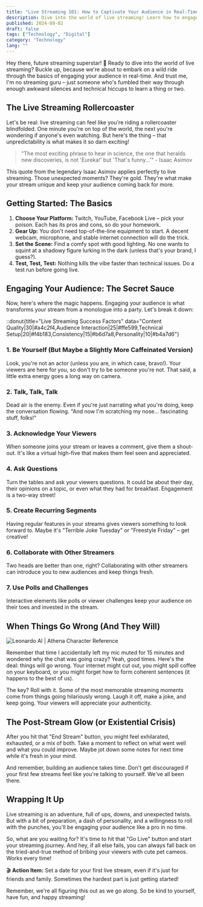 ```yaml
---
title: "Live Streaming 101: How to Captivate Your Audience in Real-Time"
description: Dive into the world of live streaming! Learn how to engage your audience, handle technical hiccups, and create memorable content in real-time.
published: 2024-09-02
draft: false
tags: ["Technology", "Digital"]
category: "Technology"
lang: ""
---
```




Hey there, future streaming superstar! 👋 Ready to dive into the world of live streaming? Buckle up, because we're about to embark on a wild ride through the basics of engaging your audience in real-time. And trust me, I'm no streaming guru – just someone who's fumbled their way through enough awkward silences and technical hiccups to learn a thing or two.


## The Live Streaming Rollercoaster

Let's be real: live streaming can feel like you're riding a rollercoaster blindfolded. One minute you're on top of the world, the next you're wondering if anyone's even watching. But here's the thing – that unpredictability is what makes it so darn exciting!

> "The most exciting phrase to hear in science, the one that heralds new discoveries, is not 'Eureka!' but 'That's funny...'" - Isaac Asimov

This quote from the legendary Isaac Asimov applies perfectly to live streaming. Those unexpected moments? They're gold. They're what make your stream unique and keep your audience coming back for more.

## Getting Started: The Basics

1. **Choose Your Platform:** Twitch, YouTube, Facebook Live – pick your poison. Each has its pros and cons, so do your homework.
2. **Gear Up:** You don't need top-of-the-line equipment to start. A decent webcam, microphone, and stable internet connection will do the trick.
3. **Set the Scene:** Find a comfy spot with good lighting. No one wants to squint at a shadowy figure lurking in the dark (unless that's your brand, I guess?).
4. **Test, Test, Test:** Nothing kills the vibe faster than technical issues. Do a test run before going live.

## Engaging Your Audience: The Secret Sauce

Now, here's where the magic happens. Engaging your audience is what transforms your stream from a monologue into a party. Let's break it down:

::donut{title="Live Streaming Success Factors" data="Content Quality|30|#a4c2f4,Audience Interaction|25|#ffe599,Technical Setup|20|#f4b183,Consistency|15|#b6d7a8,Personality|10|#b4a7d6"}

### 1. Be Yourself (But Maybe a Slightly More Caffeinated Version)

Look, you're not an actor (unless you are, in which case, bravo!). Your viewers are here for you, so don't try to be someone you're not. That said, a little extra energy goes a long way on camera.

### 2. Talk, Talk, Talk

Dead air is the enemy. Even if you're just narrating what you're doing, keep the conversation flowing. "And now I'm scratching my nose... fascinating stuff, folks!"

### 3. Acknowledge Your Viewers

When someone joins your stream or leaves a comment, give them a shout-out. It's like a virtual high-five that makes them feel seen and appreciated.

### 4. Ask Questions

Turn the tables and ask your viewers questions. It could be about their day, their opinions on a topic, or even what they had for breakfast. Engagement is a two-way street!

### 5. Create Recurring Segments

Having regular features in your streams gives viewers something to look forward to. Maybe it's "Terrible Joke Tuesday" or "Freestyle Friday" – get creative!

### 6. Collaborate with Other Streamers

Two heads are better than one, right? Collaborating with other streamers can introduce you to new audiences and keep things fresh.

### 7. Use Polls and Challenges

Interactive elements like polls or viewer challenges keep your audience on their toes and invested in the stream.

## When Things Go Wrong (And They Will)

![Leonardo AI | Athena Character Reference](https://res-4.cloudinary.com/ddicetqs5/image/upload/f_auto,fl_force_strip,q_auto:best/v1/wayfinder-ghost-blog/Illustrative_Albedo_Heres_the_adjusted_promptA_captivating_tec_2--8-)

Remember that time I accidentally left my mic muted for 15 minutes and wondered why the chat was going crazy? Yeah, good times. Here's the deal: things will go wrong. Your internet might cut out, you might spill coffee on your keyboard, or you might forget how to form coherent sentences (it happens to the best of us).

The key? Roll with it. Some of the most memorable streaming moments come from things going hilariously wrong. Laugh it off, make a joke, and keep going. Your viewers will appreciate your authenticity.

## The Post-Stream Glow (or Existential Crisis)

After you hit that "End Stream" button, you might feel exhilarated, exhausted, or a mix of both. Take a moment to reflect on what went well and what you could improve. Maybe jot down some notes for next time while it's fresh in your mind.

And remember, building an audience takes time. Don't get discouraged if your first few streams feel like you're talking to yourself. We've all been there.

## Wrapping It Up

Live streaming is an adventure, full of ups, downs, and unexpected twists. But with a bit of preparation, a dash of personality, and a willingness to roll with the punches, you'll be engaging your audience like a pro in no time.

So, what are you waiting for? It's time to hit that "Go Live" button and start your streaming journey. And hey, if all else fails, you can always fall back on the tried-and-true method of bribing your viewers with cute pet cameos. Works every time!

🎬 **Action Item:** Set a date for your first live stream, even if it's just for friends and family. Sometimes the hardest part is just getting started!

Remember, we're all figuring this out as we go along. So be kind to yourself, have fun, and happy streaming!
